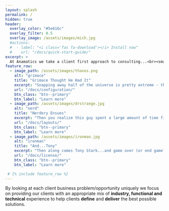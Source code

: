 ```yaml
---
layout: splash
permalink: /
hidden: true
header:
  overlay_color: "#5e616c"
  overlay_filter: 0.5
  overlay_image: /assets/images/mich.jpg
  #actions:
  #  - label: "<i class='fas fa-download'></i> Install now"
  #    url: "/docs/quick-start-guide/"
excerpt: >
  At Anamatics we take a client first approach to consulting...<br><small>novel concept</small><br />
feature_row:
  - image_path: /assets/images/thanos.png
    alt: "grimace"
    title: "Grimace Thought He Had It"
    excerpt: "Snapping away half of the universe is pretty extreme - this dude was riding high."
    url: "/docs/configuration/"
    btn_class: "btn--primary"
    btn_label: "Learn more"
  - image_path: /assets/images/drstrange.jpg
    alt: "nerd"
    title: "Nerdery Ensues"
    excerpt: "Then you realize this guy spent a large amount of time figuring out how to win."
    url: "/docs/layouts/"
    btn_class: "btn--primary"
    btn_label: "Learn more"
  - image_path: /assets/images/ironman.jpg
    alt: "ironman"
    title: "And...Tony"
    excerpt: "Then along comes Tony Stark...and game over (or end game?)."
    url: "/docs/license/"
    btn_class: "btn--primary"
    btn_label: "Learn more" 

 # {% include feature_row %}
---
```


By looking at each client business problem/opportunity uniquely we focus on providing our clients with an appropriate mix of <b>industry, functional and technical</b> experience to help clients <b>define</b> and <b>deliver</b> the best possible solutions.
